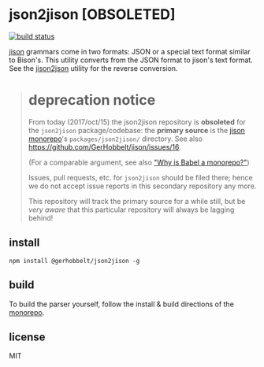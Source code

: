 # json2jison \[OBSOLETED]


[![build status](https://secure.travis-ci.org/GerHobbelt/json2jison.png)](http://travis-ci.org/GerHobbelt/json2jison)


[jison](http://jison.org) grammars come in two formats: JSON or a special text format similar to Bison's. This utility converts from the JSON format to jison's text format. See the [jison2json](https://github.com/zaach/jison2json) utility for the reverse conversion.


> 
> # deprecation notice
>
> From today (2017/oct/15) the json2jison repository is **obsoleted** 
> for the `json2jison` package/codebase: the **primary source** is the 
> [jison](https://github.com/GerHobbelt/jison) 
> [monorepo](https://medium.com/netscape/the-case-for-monorepos-907c1361708a)'s `packages/json2jison/` 
> directory. See also https://github.com/GerHobbelt/jison/issues/16.
>
> (For a comparable argument, see also ["Why is Babel a monorepo?"](https://github.com/babel/babel/blob/master/doc/design/monorepo.md))
>
> Issues, pull requests, etc. for `json2jison` should be filed there; hence 
> we do not accept issue reports in this secondary repository any more.
>
> This repository will track the primary source for a while still, but be 
> *very aware* that this particular repository will always be lagging behind!
>



## install

    npm install @gerhobbelt/json2jison -g



## build

To build the parser yourself, follow the install & build directions of the [monorepo](https://github.com/GerHobbelt/jison).



## license

MIT
